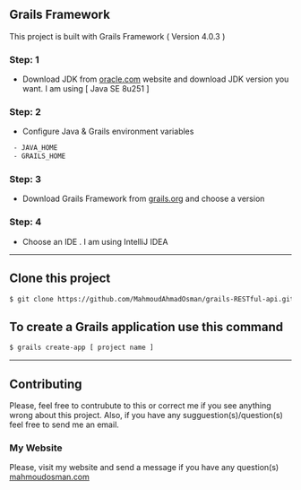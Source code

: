 ## Grails Framework
This project is built with Grails Framework ( Version 4.0.3 )
  ### Step: 1
 - Download JDK from [oracle.com](https://www.oracle.com/java/technologies/javase-downloads.html#javasejdk) website and download JDK version you want. I am using [ Java SE 8u251 ]

### Step: 2 
 - Configure Java & Grails environment variables

 ```bash
  - JAVA_HOME
  - GRAILS_HOME

```

### Step: 3 

- Download Grails Framework from [grails.org](https://grails.org/index.html) and choose a version 



### Step: 4

- Choose an IDE . I am using IntelliJ IDEA 

__________________________________________________________________________________________________


## Clone this project

```bash
$ git clone https://github.com/MahmoudAhmadOsman/grails-RESTful-api.git
```

## To create a Grails application use this command

```bash
$ grails create-app [ project name ]
```



__________________________________________________________________________________________________

## Contributing
Please, feel free to contrubute to this or correct me if you see anything wrong about this project. Also, if you have any sugguestion(s)/question(s) feel free to send me an email. 



### My Website

 Please, visit my website and send a message if you have any question(s)
[mahmoudosman.com](https://www.mahmoudosman.com)
